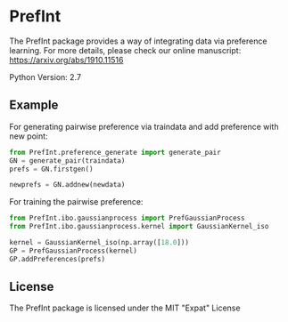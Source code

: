 # PrefInt
The PrefInt package provides a way of integrating data via preference learning. For more details, please check our online manuscript: https://arxiv.org/abs/1910.11516


Python Version: 2.7
## Example
For generating pairwise preference via traindata and add preference with new point:

```python
from PrefInt.preference_generate import generate_pair
GN = generate_pair(traindata)
prefs = GN.firstgen()

newprefs = GN.addnew(newdata)
```
For training the pairwise preference:

```python
from PrefInt.ibo.gaussianprocess import PrefGaussianProcess
from PrefInt.ibo.gaussianprocess.kernel import GaussianKernel_iso

kernel = GaussianKernel_iso(np.array([18.0]))
GP = PrefGaussianProcess(kernel)
GP.addPreferences(prefs)
```
## License
The PrefInt package is licensed under the MIT "Expat" License

